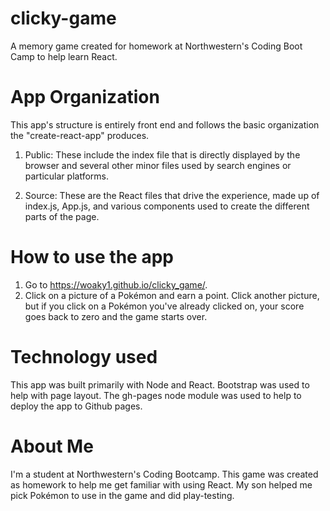 # clicky-game
A memory game created for homework at Northwestern's Coding Boot Camp to help learn React.

# App Organization
This app's structure is entirely front end and follows the basic organization the "create-react-app" produces.
1.  Public: These include the index file that is directly displayed by the browser and several other minor files used by search engines or particular platforms.

2. Source: These are the React files that drive the experience, made up of index.js, App.js, and various components used to create the different parts of the page.

# How to use the app
1. Go to https://woaky1.github.io/clicky_game/.
2. Click on a picture of a Pok&#233;mon and earn a point. Click another picture, but if you click on a Pok&#233;mon you've already clicked on, your score goes back to zero and the game starts over.

# Technology used
This app was built primarily with Node and React. Bootstrap was used to help with page layout. The gh-pages node module was used to help to deploy the app to Github pages.

# About Me
I'm a student at Northwestern's Coding Bootcamp. This game was created as homework to help me get familiar with using React. My son helped me pick Pok&#233;mon to use in the game and did play-testing.